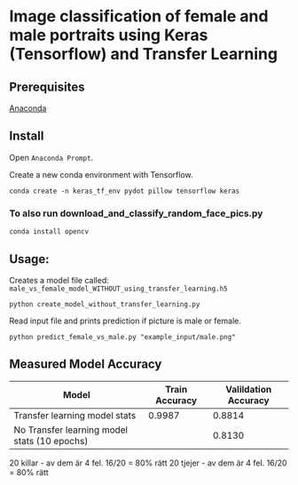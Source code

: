 # Image classification of female and male portraits using Keras (Tensorflow) and Transfer Learning

## Prerequisites

[Anaconda](https://www.anaconda.com/)

## Install
Open `Anaconda Prompt`.

Create a new conda environment  with Tensorflow. 
```
conda create -n keras_tf_env pydot pillow tensorflow keras
```

### To also run download_and_classify_random_face_pics.py

```
conda install opencv
```

## Usage:

Creates a model file called: `male_vs_female_model_WITHOUT_using_transfer_learning.h5`
```
python create_model_without_transfer_learning.py
```

Read input file and prints prediction if picture is male or female.
```
python predict_female_vs_male.py "example_input/male.png"
```


## Measured Model Accuracy

|Model                                           |Train Accuracy| Valildation Accuracy |
|------------------------------------------------|--------------|----------------------|
|Transfer learning model stats                   |0.9987        |0.8814                |
|No Transfer learning model stats (10 epochs)    |              |0.8130                |


20 killar - av dem är 4 fel. 16/20 = 80% rätt
20 tjejer - av dem är 4 fel. 16/20 = 80% rätt